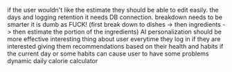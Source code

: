 if the user wouldn't like the estimate they should be able to edit easily. 
the days and logging retention it needs DB connection. 
breakdown needs to be smarter it is dumb as FUCK! (first break down to dishes -> then ingredients -> then estimate the portion of the ingredients)
AI personalization should be more effective
interesting thing about user everytime they log in
if they are interested giving them recommendations based on their health and habits
if the current day or some habits can cause user to have some problems 
dynamic daily calorie calculator